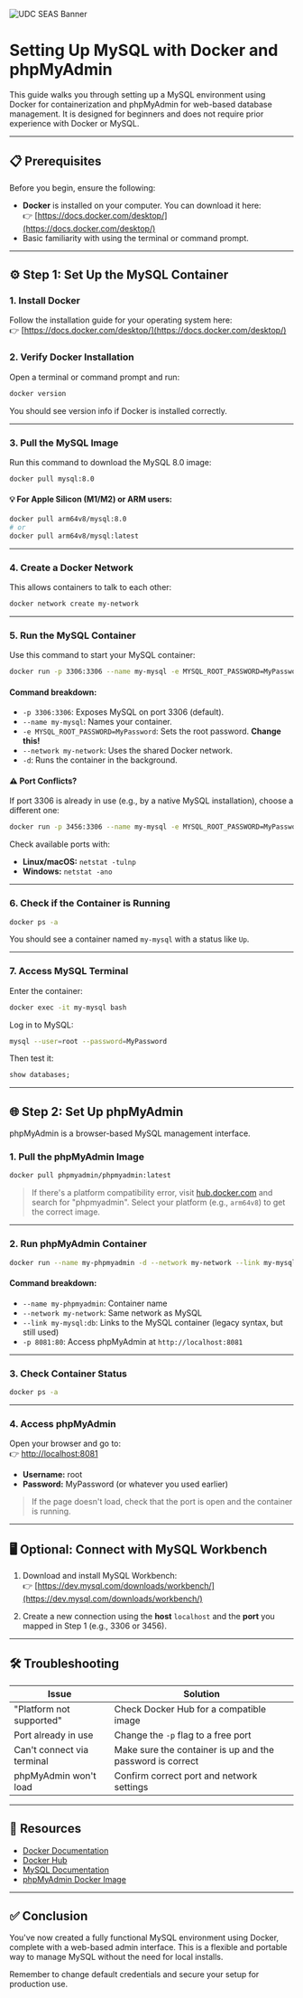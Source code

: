 ![UDC SEAS Banner](GITHUB-banner.png)

# Setting Up MySQL with Docker and phpMyAdmin

This guide walks you through setting up a MySQL environment using Docker for containerization and phpMyAdmin for web-based database management. It is designed for beginners and does not require prior experience with Docker or MySQL.

---

## 📋 Prerequisites

Before you begin, ensure the following:

- **Docker** is installed on your computer. You can download it here:  
  👉 [https://docs.docker.com/desktop/](https://docs.docker.com/desktop/)
- Basic familiarity with using the terminal or command prompt.

---

## ⚙️ Step 1: Set Up the MySQL Container

### 1. Install Docker

Follow the installation guide for your operating system here:  
👉 [https://docs.docker.com/desktop/](https://docs.docker.com/desktop/)

### 2. Verify Docker Installation

Open a terminal or command prompt and run:

```bash
docker version
```

You should see version info if Docker is installed correctly.

---

### 3. Pull the MySQL Image

Run this command to download the MySQL 8.0 image:

```bash
docker pull mysql:8.0
```

#### 💡 For Apple Silicon (M1/M2) or ARM users:

```bash
docker pull arm64v8/mysql:8.0
# or
docker pull arm64v8/mysql:latest
```

---

### 4. Create a Docker Network

This allows containers to talk to each other:

```bash
docker network create my-network
```

---

### 5. Run the MySQL Container

Use this command to start your MySQL container:

```bash
docker run -p 3306:3306 --name my-mysql -e MYSQL_ROOT_PASSWORD=MyPassword --network my-network -d mysql:8.0
```

#### Command breakdown:
- `-p 3306:3306`: Exposes MySQL on port 3306 (default).
- `--name my-mysql`: Names your container.
- `-e MYSQL_ROOT_PASSWORD=MyPassword`: Sets the root password. **Change this!**
- `--network my-network`: Uses the shared Docker network.
- `-d`: Runs the container in the background.

#### ⚠️ Port Conflicts?

If port 3306 is already in use (e.g., by a native MySQL installation), choose a different one:

```bash
docker run -p 3456:3306 --name my-mysql -e MYSQL_ROOT_PASSWORD=MyPassword --network my-network -d mysql:8.0
```

Check available ports with:

- **Linux/macOS:** `netstat -tulnp`
- **Windows:** `netstat -ano`

---

### 6. Check if the Container is Running

```bash
docker ps -a
```

You should see a container named `my-mysql` with a status like `Up`.

---

### 7. Access MySQL Terminal

Enter the container:

```bash
docker exec -it my-mysql bash
```

Log in to MySQL:

```bash
mysql --user=root --password=MyPassword
```

Then test it:

```sql
show databases;
```

---

## 🌐 Step 2: Set Up phpMyAdmin

phpMyAdmin is a browser-based MySQL management interface.

### 1. Pull the phpMyAdmin Image

```bash
docker pull phpmyadmin/phpmyadmin:latest
```

> If there's a platform compatibility error, visit [hub.docker.com](https://hub.docker.com/) and search for "phpmyadmin". Select your platform (e.g., `arm64v8`) to get the correct image.

---

### 2. Run phpMyAdmin Container

```bash
docker run --name my-phpmyadmin -d --network my-network --link my-mysql:db -p 8081:80 phpmyadmin/phpmyadmin
```

#### Command breakdown:
- `--name my-phpmyadmin`: Container name
- `--network my-network`: Same network as MySQL
- `--link my-mysql:db`: Links to the MySQL container (legacy syntax, but still used)
- `-p 8081:80`: Access phpMyAdmin at `http://localhost:8081`

---

### 3. Check Container Status

```bash
docker ps -a
```

---

### 4. Access phpMyAdmin

Open your browser and go to:  
👉 [http://localhost:8081](http://localhost:8081)

- **Username:** root  
- **Password:** MyPassword (or whatever you used earlier)

> If the page doesn't load, check that the port is open and the container is running.

---

## 🖥️ Optional: Connect with MySQL Workbench

1. Download and install MySQL Workbench:  
   👉 [https://dev.mysql.com/downloads/workbench/](https://dev.mysql.com/downloads/workbench/)

2. Create a new connection using the **host** `localhost` and the **port** you mapped in Step 1 (e.g., 3306 or 3456).

---

## 🛠️ Troubleshooting

| Issue | Solution |
|------|----------|
| "Platform not supported" | Check Docker Hub for a compatible image |
| Port already in use | Change the `-p` flag to a free port |
| Can't connect via terminal | Make sure the container is up and the password is correct |
| phpMyAdmin won't load | Confirm correct port and network settings |

---

## 🔗 Resources

- [Docker Documentation](https://docs.docker.com/)
- [Docker Hub](https://hub.docker.com/)
- [MySQL Documentation](https://dev.mysql.com/doc/)
- [phpMyAdmin Docker Image](https://hub.docker.com/r/phpmyadmin/phpmyadmin)

---

## ✅ Conclusion

You've now created a fully functional MySQL environment using Docker, complete with a web-based admin interface. This is a flexible and portable way to manage MySQL without the need for local installs.

Remember to change default credentials and secure your setup for production use.
